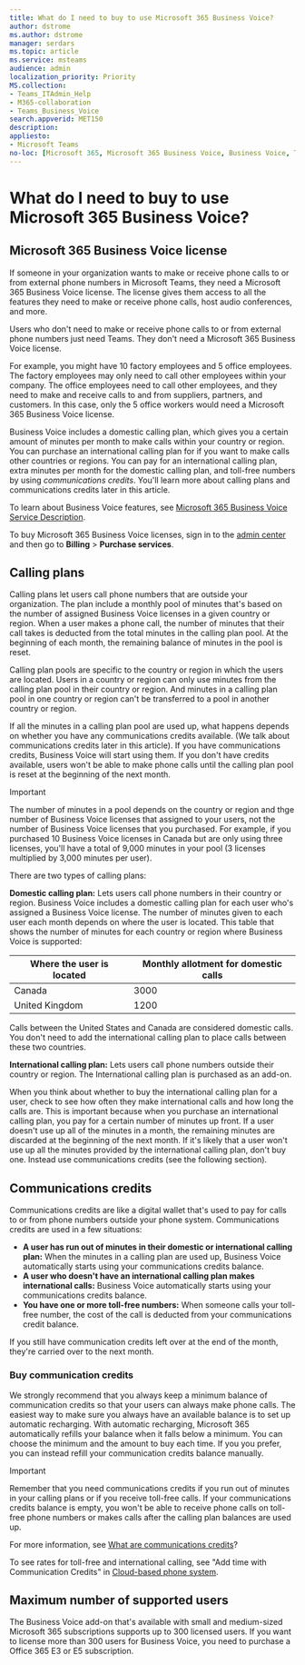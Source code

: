 ```yaml
---
title: What do I need to buy to use Microsoft 365 Business Voice?
author: dstrome 
ms.author: dstrome
manager: serdars
ms.topic: article
ms.service: msteams
audience: admin
localization_priority: Priority
MS.collection: 
- Teams_ITAdmin_Help
- M365-collaboration
- Teams_Business_Voice
search.appverid: MET150
description: 
appliesto: 
- Microsoft Teams
no-loc: [Microsoft 365, Microsoft 365 Business Voice, Business Voice, Teams, Microsoft Teams, Office 365]
---
```


# What do I need to buy to use Microsoft 365 Business Voice?

## Microsoft 365 Business Voice license

If someone in your organization wants to make or receive phone calls to or from external phone numbers in Microsoft Teams, they need a Microsoft 365 Business Voice license. The license gives them access to all the features they need to make or receive phone calls, host audio conferences, and more.

Users who don't need to make or receive phone calls to or from external phone numbers just need Teams. They don't need a Microsoft 365 Business Voice license.

For example, you might have 10 factory employees and 5 office employees. The factory employees may only need to call other employees within your company. The office employees need to call other employees, and they need to make and receive calls to and from suppliers, partners, and customers. In this case, only the 5 office workers would need a Microsoft 365 Business Voice license.

Business Voice includes a domestic calling plan, which gives you a certain amount of minutes per month to make calls within your country or region. You can purchase an international calling plan for if you want to make calls other countries or regions. You can pay for an international calling plan, extra minutes per month for the domestic calling plan, and toll-free numbers by using *communications credits*. You'll learn more about calling plans and communications credits later in this article.

To learn about Business Voice features, see [Microsoft 365 Business Voice Service Description](https://docs.microsoft.com/office365/servicedescriptions/microsoft-365-business-voice-service-description).

To buy Microsoft 365 Business Voice licenses, sign in to the [admin center](https://admin.microsoft.com/Adminportal/Home#/homepage) and then go to **Billing** > **Purchase services**.

## Calling plans

Calling plans let users call phone numbers that are outside your organization. The plan include a monthly pool of minutes that's based on the number of assigned Business Voice licenses in a given country or region. When a user makes a phone call, the number of minutes that their call takes is deducted from the total minutes in the calling plan pool. At the beginning of each month, the remaining balance of minutes in the pool is reset.

Calling plan pools are specific to the country or region in which the users are located. Users in a country or region can only use minutes from the calling plan pool in their country or region. And minutes in a calling plan pool in one country or region can't be transferred to a pool in another country or region.

If all the minutes in a calling plan pool are used up, what happens depends on whether you have any communications credits available. (We talk about communications credits later in this article). If you have communications credits, Business Voice will start using them. If you don't have credits available, users won't be able to make phone calls until the calling plan pool is reset at the beginning of the next month.

> [!IMPORTANT]
> The number of minutes in a pool depends on the country or region and thge number of Business Voice licenses that assigned to your users, not the number of Business Voice licenses that you purchased. For example, if you purchased 10 Business Voice licenses in Canada but are only using three licenses, you'll have a total of 9,000 minutes in your pool (3 licenses multiplied by 3,000 minutes per user).

There are two types of calling plans:

**Domestic calling plan:** Lets users call phone numbers in their country or region. Business Voice includes a domestic calling plan for each user who's assigned a Business Voice license. The number of minutes given to each user each month depends on where the user is located. This table that shows the number of minutes for each country or region where Business Voice is supported:

|Where the user is located          |Monthly allotment for domestic calls |
|-----------------------------------|-------------------------------------|
|Canada                             | 3000                                |
|United Kingdom                     | 1200                                |

Calls between the United States and Canada are considered domestic calls. You don't need to add the international calling plan to place calls between these two countries.

**International calling plan:** Lets users call phone numbers outside their country or region. The International calling plan is purchased as an add-on.

When you think about whether to buy the international calling plan for a user, check to see how often they make international calls and how long the calls are. This is important because when you purchase an international calling plan, you pay for a certain number of minutes up front. If a user doesn't use up all of the minutes in a month, the remaining minutes are discarded at the beginning of the next month. If it's likely that a user won't use up all the minutes provided by the international calling plan, don't buy one. Instead use communications credits (see the following section).

## Communications credits

Communications credits are like a digital wallet that's used to pay for calls to or from phone numbers outside your phone system. Communications credits are used in a few situations:

- **A user has run out of minutes in their domestic or international calling plan:** When the minutes in a calling plan are used up, Business Voice automatically starts using your communications credits balance.
- **A user who doesn't have an international calling plan makes international calls:** Business Voice automatically starts using your communications credits balance.
- **You have one or more toll-free numbers:** When someone calls your toll-free number, the cost of the call is deducted from your communications credit balance.

If you still have communication credits left over at the end of the month, they're carried over to the next month.

### Buy communication credits

We strongly recommend that you always keep a minimum balance of communication credits so that your users can always make phone calls. The easiest way to make sure you always have an available balance is to set up automatic recharging. With automatic recharging, Microsoft 365 automatically refills your balance when it falls below a minimum. You can choose the minimum and the amount to buy each time. If you you prefer, you can instead refill your communication credits balance manually.

> [!IMPORTANT]
> Remember that you need communications credits if you run out of minutes in your calling plans or if you receive toll-free calls. If your communications credits balance is empty, you won't be able to receive phone calls on toll-free phone numbers or makes calls after the calling plan balances are used up.

For more information, see [What are communications credits](../what-are-communications-credits.md)?

To see rates for toll-free and international calling, see "Add time with Communication Credits" in [Cloud-based phone system](https://products.office.com/microsoft-teams/voice-calling#ow-download-rates).

## Maximum number of supported users

The Business Voice add-on that's available with small and medium-sized Microsoft 365 subscriptions supports up to 300 licensed users. If you want to license more than 300 users for Business Voice, you need to purchase a Office 365 E3 or E5 subscription.
